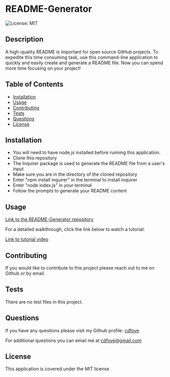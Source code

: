 # README-Generator

  ![License: MIT](https://img.shields.io/badge/License-MIT-yellow.svg)

  ## Description

  A high-quality README is important for open source GitHub projects. To expedite this time consuming task, use this command-line application to quickly and easily create and generate a README file. Now you can spend more time focusing on your project!
  
  ## Table of Contents
  
  - [Installation](#installation)
  - [Usage](#usage)
  - [Contributing](#contributing)
  - [Tests](#tests)
  - [Questions](#questions)
  - [License](#license)
  
  ## Installation
  
  - You will need to have node.js installed before running this application. 
  - Clone this repository
  - The Inquirer package is used to generate the README file from a user's input
  - Make sure you are in the directory of the cloned repository
  - Enter "npm install inquirer" in the terminal to install inquirer
  - Enter "node index.js" in your terminal
  - Follow the prompts to generate your README content
  
  ## Usage

  [Link to the README-Generator repository](https://github.com/cdfoye/README-Generator)

  For a detailed walkthrough, click the link below to watch a tutorial:

  [Link to tutorial video](https://drive.google.com/file/d/1_3uIyzlggbUAZaT_BVkYq7mDSAZAy2Si/view)
  
  ## Contributing

  If you would like to contribute to this project please reach out to me on Github or by email.
  
  ## Tests

  There are no test files in this project.

  ## Questions

  If you have any questions please visit my Github profile: [cdfoye](https://github.com/cdfoye)

  For additional questions you can email me at cdfoye@gmail.com
  
  ## License

  This application is covered under the MIT license
